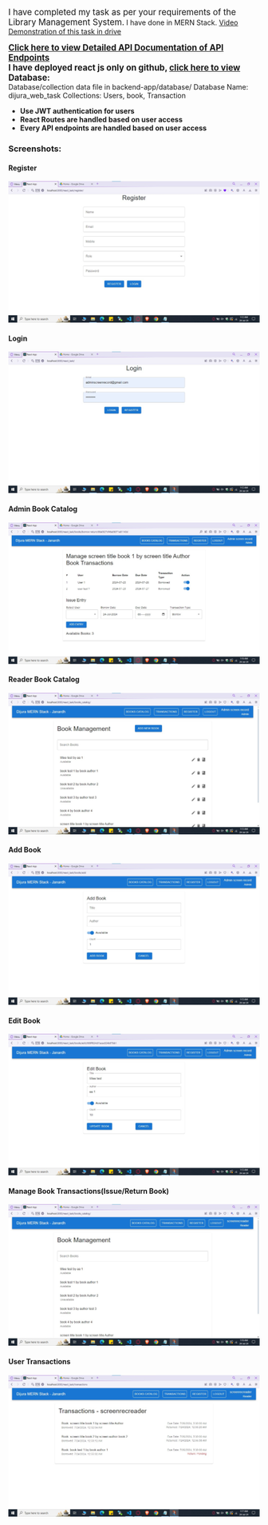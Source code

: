 <span style="font-size:larger;">I have completed my task as per your requirements of the Library Management System.</span>
I have done in MERN Stack.
[Video Demonstration of this task in drive](https://drive.google.com/file/d/1vsih45UQTRFcha6OXcC_1ahINGRmb5Dv/view?usp=sharing)

<div style="font-size:larger;font-weight:bold;">
<a target="_blank" href="https://docs.google.com/document/d/1IiC1Z5QwbV2blV6svzQDBculqgGHjgAhsxyWGiOfdto/edit?usp=sharing" >Click here to view Detailed API Documentation of API Endpoints</a>
</div>

<div style="font-size:larger;font-weight:bold;"> I have deployed react js only on github,
<a target="_blank" href="https://sjjana77.github.io/library_managemeny_system_react/" >click here to view </a>
</div>

<div style="font-size:larger;font-weight:bold;">Database:</div>
Database/collection data file in backend-app/database/
Database Name: dijura_web_task
Collections: Users, book, Transaction 

<ul>
<li><b>Use JWT authentication for users</b></li>
<li><b>React Routes are handled based on user access</b></li>
<li><b>Every API endpoints are handled based on user access</b></li>
</ul>

<h3>Screenshots:</h3>
<h4>Register</h4>
<img  src="https://raw.githubusercontent.com/sjjana77/dijura_task/main/screenshots/register.jpg" />

<h4>Login</h4>
<img  src="https://raw.githubusercontent.com/sjjana77/dijura_task/main/screenshots/login.jpg" />

<h4>Admin Book Catalog</h4>
<img  src="https://raw.githubusercontent.com/sjjana77/dijura_task/main/screenshots/admin%20manage%20book%20transaction.jpg" />

<h4>Reader Book Catalog</h4>
<img  src="https://raw.githubusercontent.com/sjjana77/dijura_task/main/screenshots/book%20catalog.jpg" />

<h4>Add Book</h4>
<img  src="https://raw.githubusercontent.com/sjjana77/dijura_task/main/screenshots/add%20book.jpg" />

<h4>Edit Book</h4>
<img  src="https://raw.githubusercontent.com/sjjana77/dijura_task/main/screenshots/edit%20book.jpg" />

<h4>Manage Book Transactions(Issue/Return Book)</h4>
<img  src="https://raw.githubusercontent.com/sjjana77/dijura_task/main/screenshots/reader%20manage%20book%20transaction.jpg" />

<h4>User Transactions</h4>
<img  src="https://raw.githubusercontent.com/sjjana77/dijura_task/main/screenshots/transactions.jpg" />